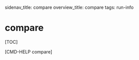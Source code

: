 sidenav_title: compare
overview_title: compare
tags: run-info

# compare

[TOC]

[CMD-HELP compare]
